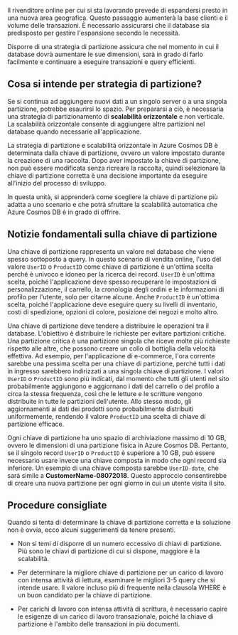 Il rivenditore online per cui si sta lavorando prevede di espandersi presto in una nuova area geografica. Questo passaggio aumenterà la base clienti e il volume delle transazioni. È necessario assicurarsi che il database sia predisposto per gestire l'espansione secondo le necessità.

Disporre di una strategia di partizione assicura che nel momento in cui il database dovrà aumentare le sue dimensioni, sarà in grado di farlo facilmente e continuare a eseguire transazioni e query efficienti.

## <a name="what-is-a-partition-strategy"></a>Cosa si intende per strategia di partizione?

Se si continua ad aggiungere nuovi dati a un singolo server o a una singola partizione, potrebbe esaurirsi lo spazio. Per prepararsi a ciò, è necessaria una strategia di partizionamento di **scalabilità orizzontale** e non verticale. La scalabilità orizzontale consente di aggiungere altre partizioni nel database quando necessarie all'applicazione.

La strategia di partizione e scalabilità orizzontale in Azure Cosmos DB è determinata dalla chiave di partizione, ovvero un valore impostato durante la creazione di una raccolta. Dopo aver impostato la chiave di partizione, non può essere modificata senza ricreare la raccolta, quindi selezionare la chiave di partizione corretta è una decisione importante da eseguire all'inizio del processo di sviluppo.  

In questa unità, si apprenderà come scegliere la chiave di partizione più adatta a uno scenario e che potrà sfruttare la scalabilità automatica che Azure Cosmos DB è in grado di offrire.

## <a name="partition-key-basics"></a>Notizie fondamentali sulla chiave di partizione

Una chiave di partizione rappresenta un valore nel database che viene spesso sottoposto a query. In questo scenario di vendita online, l'uso del valore `UserID` o `ProductID` come chiave di partizione è un'ottima scelta perché è univoco e idoneo per la ricerca dei record. `UserID` è un'ottima scelta, poiché l'applicazione deve spesso recuperare le impostazioni di personalizzazione, il carrello, la cronologia degli ordini e le informazioni di profilo per l'utente, solo per citarne alcune. Anche `ProductID` è un'ottima scelta, poiché l'applicazione deve eseguire query su livelli di inventario, costi di spedizione, opzioni di colore, posizione dei negozi e molto altro.

Una chiave di partizione deve tendere a distribuire le operazioni tra il database. L'obiettivo è distribuire le richieste per evitare partizioni critiche. Una partizione critica è una partizione singola che riceve molte più richieste rispetto alle altre, che possono creare un collo di bottiglia della velocità effettiva. Ad esempio, per l'applicazione di e-commerce, l'ora corrente sarebbe una pessima scelta per una chiave di partizione, perché tutti i dati in ingresso sarebbero indirizzati a una singola chiave di partizione. I valori `UserID` o `ProductID` sono più indicati, dal momento che tutti gli utenti nel sito probabilmente aggiungono e aggiornano i dati del carrello o del profilo a circa la stessa frequenza, così che le letture e le scritture vengono distribuite in tutte le partizioni dell'utente. Allo stesso modo, gli aggiornamenti ai dati dei prodotti sono probabilmente distribuiti uniformemente, rendendo il valore `ProductID` una scelta di chiave di partizione efficace.

Ogni chiave di partizione ha uno spazio di archiviazione massimo di 10 GB, ovvero le dimensioni di una partizione fisica in Azure Cosmos DB. Pertanto, se il singolo record `UserID` o `ProductID` è superiore a 10 GB, può essere necessario usare invece una chiave composta in modo che ogni record sia inferiore. Un esempio di una chiave composta sarebbe `UserID-date`, che sarà simile a **CustomerName-08072018**. Questo approccio consentirebbe di creare una nuova partizione per ogni giorno in cui un utente visita il sito.

## <a name="best-practices"></a>Procedure consigliate

Quando si tenta di determinare la chiave di partizione corretta e la soluzione non è ovvia, ecco alcuni suggerimenti da tenere presenti.

* Non si temi di disporre di un numero eccessivo di chiavi di partizione. Più sono le chiavi di partizione di cui si dispone, maggiore è la scalabilità.

* Per determinare la migliore chiave di partizione per un carico di lavoro con intensa attività di lettura, esaminare le migliori 3-5 query che si intende usare. Il valore incluso più di frequente nella clausola WHERE è un buon candidato per la chiave di partizione.

* Per carichi di lavoro con intensa attività di scrittura, è necessario capire le esigenze di un carico di lavoro transazionale, poiché la chiave di partizione è l'ambito delle transazioni in più documenti.
